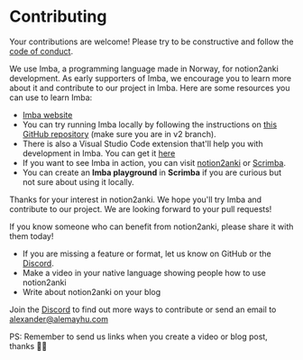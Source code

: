 # Contributing

Your contributions are welcome! Please try to be constructive and follow the [code of conduct](./CODE_OF_CONDUCT.md).

We use Imba,  a programming language made in Norway, for notion2anki development. As early supporters of Imba, we encourage you to learn more about it and contribute to our project in Imba. Here are some resources you can use to learn Imba:
- [Imba website](https://v2.imba.io)
- You can try running Imba locally by following the instructions on [this GitHub repository](https://github.com/imba/imba.io/tree/v2) (make sure you are in v2 branch).
- There is also a Visual Studio Code extension that'll help you with development in Imba. You can get it [here](https://marketplace.visualstudio.com/items?itemName=scrimba.vsimba)
- If you want to see Imba in action, you can visit [notion2anki](https://2anki.net) or [Scrimba](https://scrimba.com/).
- You can create an **Imba playground** in **Scrimba** if you are curious but not sure about using it locally.

Thanks for your interest in notion2anki. We hope you'll try Imba and contribute to our project. We are looking forward to your pull requests!

If you know someone who can benefit from notion2anki, please share it with them today!

- If you are missing a feature or format, let us know on GitHub or the [Discord](https://discord.gg/PSKC3uS).
- Make a video in your native language showing people how to use notion2anki
- Write about notion2anki on your blog

Join the [Discord](https://discord.gg/PSKC3uS) to find out more ways to contribute or send an email to [alexander@alemayhu.com](mailto:alexander@alemayhu.com)

PS: Remember to send us links when you create a video or blog post, thanks 🙏🏾
